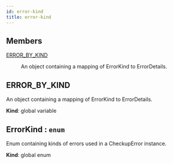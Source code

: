```yaml
---
id: error-kind
title: error-kind
---
```


## Members

<dl>
<dt><a href="#ERROR_BY_KIND">ERROR_BY_KIND</a></dt>
<dd><p>An object containing a mapping of ErrorKind to ErrorDetails.</p>
</dd>
</dl>

<a name="ERROR_BY_KIND"></a>

## ERROR\_BY\_KIND
An object containing a mapping of ErrorKind to ErrorDetails.

**Kind**: global variable  
<a name="ErrorKind"></a>

## ErrorKind : <code>enum</code>
Enum containing kinds of errors used in a CheckupError instance.

**Kind**: global enum  

